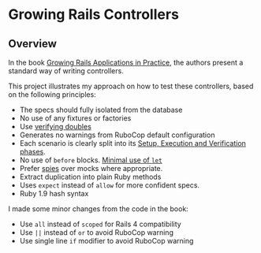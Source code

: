# Growing Rails Controllers

## Overview

In the book [Growing Rails Applications in
Practice](https://leanpub.com/growing-rails), the authors present a standard way
of writing controllers.

This project illustrates my approach on how to test these controllers, based on
the following principles:

* The specs should fully isolated from the database
* No use of any fixtures or factories
* Use [verifying doubles](https://relishapp.com/rspec/rspec-mocks/docs/verifying-doubles)
* Generates no warnings from RuboCop default configuration
* Each scenario is clearly split into its [Setup, Execution and Verification
  phases](https://robots.thoughtbot.com/four-phase-test).
* No use of `before` blocks. [Minimal use of
  `let`](https://robots.thoughtbot.com/lets-not)
* Prefer [spies](https://robots.thoughtbot.com/a-closer-look-at-test-spies) over
  mocks where appropriate.
* Extract duplication into plain Ruby methods
* Uses `expect` instead of `allow` for more confident specs.
* Ruby 1.9 hash syntax

I made some minor changes from the code in the book:

* Use `all` instead of `scoped` for Rails 4 compatibility
* Use `||` instead of `or` to avoid RuboCop warning
* Use single line `if` modifier to avoid RuboCop warning
